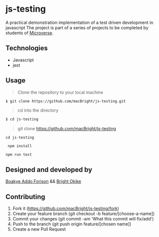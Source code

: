 # js-testing

A practical demonstration implementation of a test driven development in javascript
The project is part of a series of projects to be completed by students of [Microverse](https://www.microverse.org/ "The Global School for Remote Software Developers!").

## Technologies

- Javascript
- jest

## Usage

> Clone the repository to your local machine

```sh
$ git clone https://github.com/macBright/js-testing.git
```

> cd into the directory

```sh
$ cd js-testing
```
> git clone https://github.com/macBright/js-testing

``` 
cd js-testing 
```
```
 npm install
```
```
npm run test
```

## Designed and developed by

[Boakye Addo Forison](https://github.com/Forison)
&&
[Bright Okike](https://github.com/macBright)


## Contributing

1. Fork it (https://github.com/macBright/js-testing/fork)
2. Create your feature branch (git checkout -b feature/[choose-a-name])
3. Commit your changes (git commit -am 'What this commit will fix/add')
4. Push to the branch (git push origin feature/[chosen name])
5. Create a new Pull Request